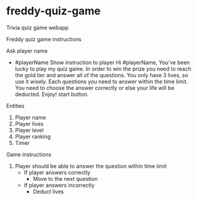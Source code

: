 # freddy-quiz-game
Trivia quiz game webapp


Freddy quiz game instructions

Ask player name
- #playerName
Show instruction to player
Hi #playerName,
You've been lucky to play my quiz game. In order to win the prize you need to reach the gold tier and answer all of the questions. You only have 3 lives, so use it wisely. Each questions you need to answer within the time limit. You need to choose the answer correctly or else your life will be deducted. Enjoy!
start button.

Entities
1. Player name
2. Player lives
3. Player level
4. Player ranking
5. Timer

Game instructions
1. Player should be able to answer the question within time limit
   - If player answers correctly
     - Move to the next question
   - If player answers incorrectly
     - Deduct lives 